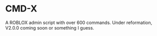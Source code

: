 # CMD-X
A ROBLOX admin script with over 600 commands. Under reformation, V2.0.0 coming soon or something I guess.
